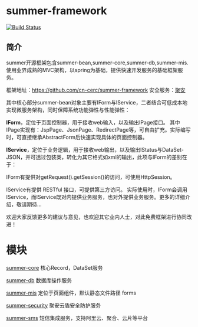 # summer-framework

[![Build Status](https://travis-ci.org/cn-cerc/summer-framework.svg)](https://travis-ci.org/cn-cerc/summer-framework)

## 简介

summer开源框架包含summer-bean,summer-core,summer-db,summer-mis.使用业界成熟的MVC架构，以spring为基础，提供快速开发服务的基础框架服务。

框架地址：https://github.com/cn-cerc/summer-framework 安全服务：[聚安](https://www.jayun.site)

其中核心部分summer-bean对象主要有IForm与IService，二者结合可低成本地实现微服务架构，同时保障系统功能弹性与性能弹性：

**IForm**，定位于页面控制器，用于接收web输入，以及输出IPage接口。 其中IPage实现有：JspPage、JsonPage、RedirectPage等，可自由扩充。实际编写时，可直接继承AbstractForm后快速实现具体的页面控制器。

**IService**，定位于业务逻辑，用于接收web输出，以及输出IStatus与DataSet-JSON，并可透过包装类，转化为其它格式如xml的输出，此项与IForm的差别在于：

IForm有提供对getRequest().getSession()的访问，可使用HttpSession。

IService有提供 RESTful 接口，可提供第三方访问。 实际使用时，IForm会调用IService，而IService既对内提供业务服务，也对外提供业务服务。更多的详细介绍，敬请期待...

欢迎大家反馈更多的建议与意见，也欢迎其它业内人士，对此免费框架进行协同改进！

# 模块

[summer-core](/summer-core) 核心Record，DataSet服务

[summer-db](/summer-db) 数据库操作服务

[summer-mis](/summer-mis) 定位于页面组件，默认静态文件路径 forms

[summer-security](/summer-secirity) 聚安云盾安全防护服务

[summer-sms](/summer-sms) 短信集成服务，支持阿里云、聚合、云片等平台
